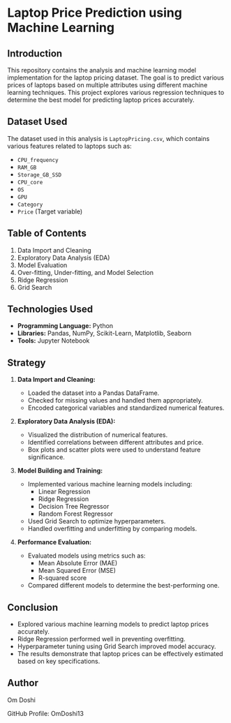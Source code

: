 # Laptop Price Prediction using Machine Learning

## Introduction
This repository contains the analysis and machine learning model implementation for the laptop pricing dataset. The goal is to predict various prices of laptops based on multiple attributes using different machine learning techniques. This project explores various regression techniques to determine the best model for predicting laptop prices accurately.

## Dataset Used
The dataset used in this analysis is `LaptopPricing.csv`, which contains various features related to laptops such as:
- `CPU_frequency`
- `RAM_GB`
- `Storage_GB_SSD`
- `CPU_core`
- `OS`
- `GPU`
- `Category`
- `Price` (Target variable)

## Table of Contents
1. Data Import and Cleaning
2. Exploratory Data Analysis (EDA)
3. Model Evaluation
4. Over-fitting, Under-fitting, and Model Selection
5. Ridge Regression
6. Grid Search

## Technologies Used
- **Programming Language:** Python
- **Libraries:** Pandas, NumPy, Scikit-Learn, Matplotlib, Seaborn
- **Tools:** Jupyter Notebook

## Strategy
1. **Data Import and Cleaning:**
   - Loaded the dataset into a Pandas DataFrame.
   - Checked for missing values and handled them appropriately.
   - Encoded categorical variables and standardized numerical features.

2. **Exploratory Data Analysis (EDA):**
   - Visualized the distribution of numerical features.
   - Identified correlations between different attributes and price.
   - Box plots and scatter plots were used to understand feature significance.

3. **Model Building and Training:**
   - Implemented various machine learning models including:
     - Linear Regression
     - Ridge Regression
     - Decision Tree Regressor
     - Random Forest Regressor
   - Used Grid Search to optimize hyperparameters.
   - Handled overfitting and underfitting by comparing models.

4. **Performance Evaluation:**
   - Evaluated models using metrics such as:
     - Mean Absolute Error (MAE)
     - Mean Squared Error (MSE)
     - R-squared score
   - Compared different models to determine the best-performing one.

## Conclusion
- Explored various machine learning models to predict laptop prices accurately.
- Ridge Regression performed well in preventing overfitting.
- Hyperparameter tuning using Grid Search improved model accuracy.
- The results demonstrate that laptop prices can be effectively estimated based on key specifications.



## Author
Om Doshi

GitHub Profile: OmDoshi13


